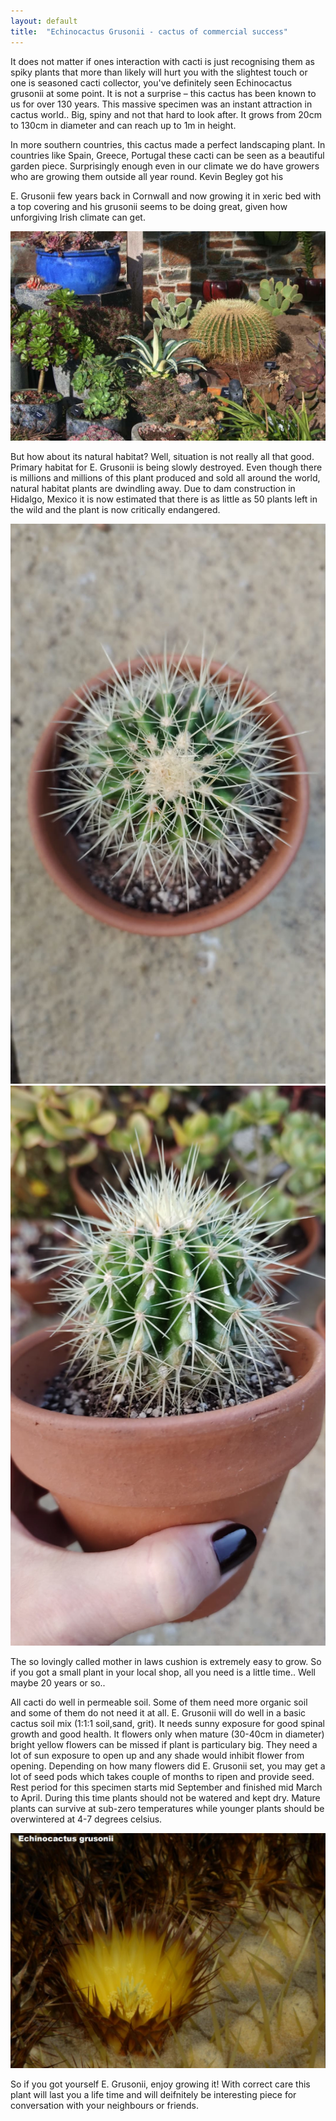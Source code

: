 ```yaml
---
layout: default
title:  "Echinocactus Grusonii - cactus of commercial success"
---
```


It does not matter if ones interaction with cacti is just recognising them as spiky plants that more than
likely will hurt you with the slightest touch or one is seasoned cacti collector, you've definitely seen
Echinocactus grusonii at some point. It is not a surprise – this cactus has been known to us for over 130
years. This massive specimen was an instant attraction in cactus world.. Big, spiny and not that hard to
look after. It grows from 20cm to 130cm in diameter and can reach up to 1m in height.

In more southern countries, this cactus made a perfect landscaping plant. In countries like Spain, Greece,
Portugal these cacti can be seen as a beautiful garden piece. Surprisingly enough even in our climate we
do have growers who are growing them outside all year round. Kevin Begley got his

E. Grusonii few years back in Cornwall and now growing it in xeric bed with a top covering and his
grusonii seems to be doing great, given how unforgiving Irish climate can get.

![Echinoatus Grusonii in Kevin Begley's collections grows outside all year round](/images/e-grusonii-pic1.jpg)

But how about its natural habitat? Well, situation is not really all that good. Primary habitat for E.
Grusonii is being slowly destroyed. Even though there is millions and millions of this plant produced and
sold all around the world, natural habitat plants are dwindling away. Due to dam construction in Hidalgo,
Mexico it is now estimated that there is as little as 50 plants left in the wild and the plant is now critically
endangered.

![Young Echinocactus Grusonii in Gabriela Antohi's collection](/images/e-grusonii-pic2.jpg)
![Young Echinocactus Grusonii in Gabriela Antohi's collection](/images/e-grusonii-pic3.jpg)

The so lovingly called mother in laws cushion is extremely easy to grow. So if you got a small plant in
your local shop, all you need is a little time.. Well maybe 20 years or so..

All cacti do well in permeable soil. Some of them need more organic soil and some of them do not need it
at all. E. Grusonii will do well in a basic cactus soil mix (1:1:1 soil,sand, grit). It needs sunny exposure
for good spinal growth and good health. It flowers only when mature (30-40cm in diameter) bright yellow
flowers can be missed if plant is particulary big. They need a lot of sun exposure to open up and any
shade would inhibit flower from opening. Depending on how many flowers did E. Grusonii set, you may
get a lot of seed pods which takes couple of months to ripen and provide seed. Rest period for this
specimen starts mid September and finished mid March to April. During this time plants should not be
watered and kept dry. Mature plants can survive at sub-zero temperatures while younger plants should be
overwintered at 4-7 degrees celsius.

![Echinocatus Grusonii](/images/e-grusonii-pic4.jpg)

So if you got yourself E. Grusonii, enjoy growing it! With correct care this plant will last you a life time
and will deifnitely be interesting piece for conversation with your neighbours or friends.

